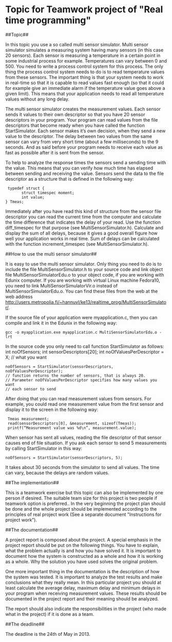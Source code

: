 Topic for Teamwork project of "Real time programming"
==============

##Topic##

In this topic you use a so called multi sensor simulator. Multi sensor simulator simulates a measuring system having many sensors (in this case 20 sensors). Each sensor is measuring a temperature in a certain point in some industrial process for example. Temperatures can vary between 0 and 500. You need to write a process control system for this process. The only thing the process control system needs to do is to read temperature values from these sensors. The important thing is that your system needs to work in real-time so that it is capable to read values fast enough (so that it could for example give an immediate alarm if the temperature value goes above a given limit). This means that your application needs to read all temperature values without any long delay.
	
The multi sensor simulator creates the measurement values. Each sensor sends it values to their own descriptor so that you have 20 sensor descriptors in your program. Your program can read values from the file descriptors that become ready when you have called the function StartSimulator. Each sensor makes it’s own decision, when they send a new value to the descriptor. The delay between two values from the same sensor can vary from very short time (about a few milliseconds) to the 9 seconds. And as said before your program needs to receive each value as fast as possible after it is sent from the sensor.
	
To help to analyze the response times the sensors send a sending time with the value. This means that you can verify how much time has elapsed between sending and receiving the value. Sensors send the data to the file descriptor as a structure that is defined in the following way:

	 typedef struct {
	       struct timespec moment;
	       int value;
	} Tmeas;

Immediately after you have read this kind of structure from the sensor file descriptor you can read the current time from the computer and calculate the time difference that indicates the delay of your read. Use the function diff_timespec for that purpose (see MultiSensorSimulator.h). Calculate and display the sum of all delays, because it gives a good overall figure how well your application works in real time. Sum of delays can be calculated with the function increment_timespec (see MultiSensorSimulator.h). 

##How to use the multi sensor simulator##

It is easy to use the multi sensor simulator. Only thing you need to do is to include the file MultiSensorSimulator.h to your source code and  link object file MultiSensorSimulatorEdu.o to your object code, if you are working with Edunix computer. If you are working with virtual Linux machine Fedora10, you need to link MultiSensorSimulatorVir.o instead of MultiSensorSimulatorEdu.o.
You can find these files from the web at the web address http://users.metropolia.fi/~hannuvl/ke13/realtime_prog/MultiSensorSimulator/.

If the source file of your application were myapplication.c, then you can compile and link it in the Edunix in the following way:
	
	gcc -o myapplication.exe myapplication.c MultiSensorSimulatorEdu.o -lrt

In the source code you only need to call function StartSimulator  as follows:
	int noOfSensors;
	int sensorDescriptors[20];
	int noOfValuesPerDescriptor = X; // what you want

	noOfSensors = StartSimulator(sensorDescriptors, noOfValuesPerDescriptor);
	// function returns the number of sensors, that is always 20.
	// Parameter noOfValuesPerDescriptor specifies how many values you want 
	// each sensor to send

After doing that you can read measurement values from sensors. For example, you could read one measurement value from the first sensor and display it to the screen in the following way:
	
	 Tmeas measurement;
	 read(sensorDescriptors[0], &measurement, sizeof(Tmeas));
	 printf(“Measurement value was %d\n”, measurement.value);

When sensor has sent all values, reading the file descriptor of that sensor causes end of file situation. If you ask each sensor to send 5 measurements by calling StartSimulator in this way:

	noOfSensors = StartSimulator(sensorDescriptors, 5);

It takes about 30 seconds from the simulator to send all values. The time can vary, because the delays are random values.

##The implementation##

This is a teamwork exercise but this topic can also be implemented by one person if desired. The suitable team size for this project is two people if teamwork option is preferred.. In the very beginning the project plan should be done and the whole project should be implemented according to the principles of real project work (See a separate document "Instructions for project work”). 

##The documentation##

A project report is composed about the project. A special emphasis in the project report should be put on the following things. You have to explain, what the problem actually is and how you have solved it. It is important to document how the system is constructed as a whole and how it is working as a whole. Why the solution you have used solves the original problem.

One more important thing in the documentation is the description of how the system was tested. It is important to analyze the test results and make conclusions what they really mean. In this particular project you should at least calculate the average delay, maximum delay and minimum delays in your program when receiving measurement values. These results should be documented in the project report and their meaning should be analyzed.

The report should also indicate the responsibilities in the project (who made what in the project) if it is done as a team. 

##The deadline##

The deadline is the 24th of May in 2013.

